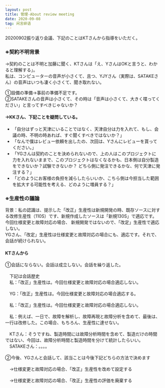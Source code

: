 ```yaml
---
layout: post
title: 管理-About review meeting
date: 2020-09-08 
tag: 闲言碎语
---
```


<p>20200902振り返り会議、下記のことはKTさんから指導をいただく。</p>

###  ※契約不明背景 <Br/>
<p>→契約のことは不明と加藤に聞く、KTさんは「え、YさんはOKと言うと、わかると理解する」。  <Br/>
私は、コンピューターの音声が小さくて、且つ、YJYさん（実際は、SATAKEさん）の音声はいつも凄く小さくて、聞き取れない。  <Br/></p>
    ①設備の準備→事前の準備不足です。  <Br/>
    ②SATAKEさんの音声は小さくて、その時は「音声は小さくて、大きく喋ってください」と言ってすべきじゃないか？  <Br/>
    
#### →KKさん、下記ことを疑問している。<Br/>
* 「自分はずっと天津にいることではなく、天津自分は力を入れて、もし、会議の時、不明の時あれば、すぐ聞くすべきではないか？」<Br/>  
* 「なんで僕はレビュー依頼を出したの、次回は、Yさんにレビューを貰ってください。」<Br/>  
* 「YGさんは契約のことを決められないので、上の人はこのプロジェクトに力を入れないままで、このプロジェクトはなくなるかも、日本側は自分製造をできないか？試験できないか？
どちら側に発注できるかな、何で天津に発注する？」<Br/>  
* 「どのようにお客様の負担を減らしたらいいか、こちら側は今担当した範囲を拡大する可能性を考える、どのように増員する？」<Br/>  

###  ※生産性の議論
<p>背景：私の認識は、提示した「改正」生産性は新規開発の時、既存ソースに対する改修生産性（110S）です、新規作成したソースは「新規130S」で適応です。今回仕様変更と故障対応の場合、 
新規開発ではないので、「改定」生産性で適応しない。<Br/> YGさん、「改定」生産性は仕様変更と故障対応の場合にも、適応です。それで、会話が続けられない。<Br/></p>  

  #### KTさんから <Br/>  
①会話にならない。会話は成立しない。会話を繰り返した。<Br/>  
　下記は会話歴史<Br/>
　私：「改正」生産性は。今回仕様変更と故障対応の場合適応しない。<Br/>  
　YG：「改正」生産性は。今回仕様変更と故障対応の場合適応する。<Br/>  
　私：「改正」生産性は。今回仕様変更と故障対応の場合適応しない。<Br/>  
　私：例えば、一日で、故障を解析し、故障再現と故障分析を含めて、最後は、一行は改修した。この場合、もちろん、生産性に達せない。<Br/>  
　KTさん：そうですね、製造時間には故障分析時間を含めて、製造だけの時間ではない、今回は、故障分析時間と製造時間を分けて統計したらいい。<Br/>
　SATAKEさん：。。。。<Br/>  
②今後、YGさんと会話して、該当ことは今後下記どちらの方法で決めます<Br/>  
　→仕様変更と故障対応の場合、「改正」生産性を改めて設定する<Br/>  
　→仕様変更と故障対応の場合、「改正」生産性の評価を廃棄する<Br/>  
 
 
